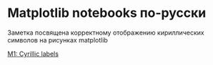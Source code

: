 ﻿Matplotlib notebooks по-русски
==============================

Заметка посвящена корректному отображению кириллических символов на рисунках matplotlib

[M1: Cyrillic labels](http://nbviewer.ipython.org/7124257)

